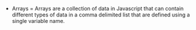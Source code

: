 - Arrays = Arrays are a collection of data in Javascript that can contain different types of data in a comma delimited list that are defined using a single variable name.

